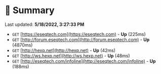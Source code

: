 # 📖 Summary
Last updated: **5/18/2022, 3:27:33 PM**

- `GET` [https://eseqtech.com](https://eseqtech.com) - **Up** (225ms)
- `GET` [http://forum.eseqtech.com](http://forum.eseqtech.com) - **Up** (4870ms)
- `GET` [http://hexp.net](http://hexp.net) - **Up** (42ms)
- `GET` [http://ws.hexp.net](http://ws.hexp.net) - **Up** (48ms)
- `GET` [http://eseqtech.com/infoline](http://eseqtech.com/infoline) - **Up** (188ms)
